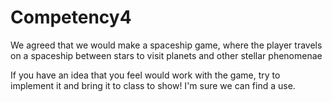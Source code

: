 # Competency4

We agreed that we would make a spaceship game, where the player travels on a spaceship between stars to visit planets and other stellar phenomenae

If you have an idea that you feel would work with the game, try to implement it and bring it to class to show! I'm sure we can find a use.
